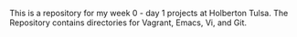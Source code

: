 This is a repository for my week 0 - day 1 projects at Holberton Tulsa. The Repository contains directories for Vagrant, Emacs, Vi, and Git. 
